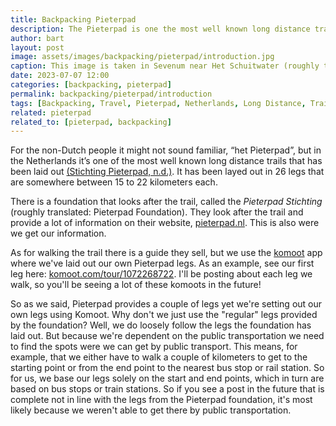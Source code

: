 ```yaml
---
title: Backpacking Pieterpad
description: The Pieterpad is one the most well known long distance trails of the Netherlands. It spans the entire length of the country from the far south all the way to the north.
author: bart
layout: post
image: assets/images/backpacking/pieterpad/introduction.jpg
caption: This image is taken in Sevenum near Het Schuitwater (roughly translated, The barge water)
date: 2023-07-07 12:00
categories: [backpacking, pieterpad]
permalink: backpacking/pieterpad/introduction
tags: [Backpacking, Travel, Pieterpad, Netherlands, Long Distance, Trail]
related: pieterpad
related_to: [pieterpad, backpacking]
---
```


For the non-Dutch people it might not sound familiar, “het Pieterpad”, but in the Netherlands it’s one of the most well known long distance trails that has been laid out [(Stichting Pieterpad, n.d.)](https://www.pieterpad.nl/pieterpad/introductie). It has been layed out in 26 legs that are somewhere between 15 to 22 kilometers each.

There is a foundation that looks after the trail, called the _Pieterpad Stichting_ (roughly translated: Pieterpad Foundation). They look after the trail and provide a lot of information on their website, [pieterpad.nl](https://pieterpad.nl). This is also were we get our information.

As for walking the trail there is a guide they sell, but we use the [komoot](https://komoot.com) app where we've laid out our own Pieterpad legs. As an example, see our first leg here: [komoot.com/tour/1072268722](https://www.komoot.com/tour/1072268722). I'll be posting about each leg we walk, so you'll be seeing a lot of these komoots in the future!

So as we said, Pieterpad provides a couple of legs yet we're setting out our own legs using Komoot. Why don't we just use the "regular" legs provided by the foundation? Well, we do loosely follow the legs the foundation has laid out. But because we're dependent on the public transportation we need to find the spots were we can get by public transport. This means, for example, that we either have to walk a couple of kilometers to get to the starting point or from the end point to the nearest bus stop or rail station. So for us, we base our legs solely on the start and end points, which in turn are based on bus stops or train stations. So if you see a post in the future that is complete not in line with the legs from the Pieterpad foundation, it's most likely because we weren't able to get there by public transportation.